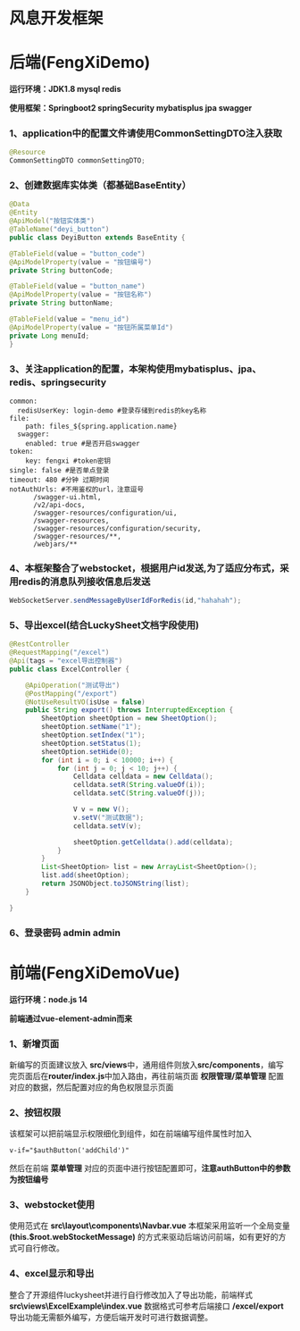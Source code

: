 # 风息开发框架

# 后端(FengXiDemo)

**运行环境：JDK1.8 mysql redis**

**使用框架：Springboot2 springSecurity mybatisplus jpa swagger**

### 1、application中的配置文件请使用CommonSettingDTO注入获取

```java
@Resource
CommonSettingDTO commonSettingDTO;
```


### 2、创建数据库实体类（都基础BaseEntity）


```java
@Data
@Entity
@ApiModel("按钮实体类")
@TableName("deyi_button")
public class DeyiButton extends BaseEntity {

@TableField(value = "button_code")
@ApiModelProperty(value = "按钮编号")
private String buttonCode;

@TableField(value = "button_name")
@ApiModelProperty(value = "按钮名称")
private String buttonName;

@TableField(value = "menu_id")
@ApiModelProperty(value = "按钮所属菜单Id")
private Long menuId;
}
```


### 3、关注application的配置，本架构使用mybatisplus、jpa、redis、springsecurity


```
common:
  redisUserKey: login-demo #登录存储到redis的key名称
file:
    path: files_${spring.application.name}
  swagger:
    enabled: true #是否开启swagger
token:
    key: fengxi #token密钥
single: false #是否单点登录
timeout: 480 #分钟 过期时间
notAuthUrls: #不用鉴权的url，注意逗号
      /swagger-ui.html,
      /v2/api-docs,
      /swagger-resources/configuration/ui,
      /swagger-resources,
      /swagger-resources/configuration/security,
      /swagger-resources/**,
      /webjars/**
```
### 4、本框架整合了webstocket，根据用户id发送,为了适应分布式，采用redis的消息队列接收信息后发送
```java
WebSocketServer.sendMessageByUserIdForRedis(id,"hahahah");
```

### 5、导出excel(结合LuckySheet文档字段使用)
```java
@RestController
@RequestMapping("/excel")
@Api(tags = "excel导出控制器")
public class ExcelController {

    @ApiOperation("测试导出")
    @PostMapping("/export")
    @NotUseResultVO(isUse = false)
    public String export() throws InterruptedException {
        SheetOption sheetOption = new SheetOption();
        sheetOption.setName("1");
        sheetOption.setIndex("1");
        sheetOption.setStatus(1);
        sheetOption.setHide(0);
        for (int i = 0; i < 10000; i++) {
            for (int j = 0; j < 10; j++) {
                Celldata celldata = new Celldata();
                celldata.setR(String.valueOf(i));
                celldata.setC(String.valueOf(j));

                V v = new V();
                v.setV("测试数据");
                celldata.setV(v);

                sheetOption.getCelldata().add(celldata);
            }
        }
        List<SheetOption> list = new ArrayList<SheetOption>();
        list.add(sheetOption);
        return JSONObject.toJSONString(list);
    }

}
```
### 6、登录密码 admin admin

# 前端(FengXiDemoVue)

**运行环境：node.js 14**

**前端通过vue-element-admin而来**

### 1、新增页面
新编写的页面建议放入 **src/views**中，通用组件则放入**src/components**，编写完页面后在**router/index.js**中加入路由，再往前端页面 **权限管理/菜单管理** 配置对应的数据，然后配置对应的角色权限显示页面

### 2、按钮权限
该框架可以把前端显示权限细化到组件，如在前端编写组件属性时加入
```
v-if="$authButton('addChild')"
```
然后在前端 **菜单管理** 对应的页面中进行按钮配置即可，**注意authButton中的参数为按钮编号**

### 3、webstocket使用
使用范式在 **src\layout\components\Navbar.vue**
本框架采用监听一个全局变量 **(this.$root.webStocketMessage)** 的方式来驱动后端访问前端，如有更好的方式可自行修改。

### 4、excel显示和导出
整合了开源组件luckysheet并进行自行修改加入了导出功能，前端样式 **src\views\ExcelExample\index.vue** 数据格式可参考后端接口 **/excel/export** 导出功能无需额外编写，方便后端开发时可进行数据调整。